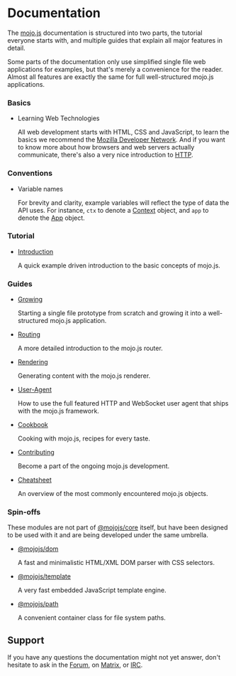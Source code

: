 
# Documentation

The [mojo.js](https://mojojs.org) documentation is structured into two parts, the tutorial everyone starts with, and
multiple guides that explain all major features in detail.

Some parts of the documentation only use simplified single file web applications for examples, but that's merely a
convenience for the reader. Almost all features are exactly the same for full well-structured mojo.js applications.

### Basics

* Learning Web Technologies

  All web development starts with HTML, CSS and JavaScript, to learn the basics we recommend the
  [Mozilla Developer Network](https://developer.mozilla.org/en-US/docs/Web). And if you want to know more about how
  browsers and web servers actually communicate, there's also a very nice introduction to
  [HTTP](https://developer.mozilla.org/en-US/docs/Web/HTTP).

### Conventions

* Variable names

  For brevity and clarity, example variables will reflect the type of data the API uses. For instance, `ctx` to denote
  a [Context](Cheatsheet.md#context) object, and `app` to denote the [App](Cheatsheet.md#app) object.

### Tutorial

* [Introduction](Introduction.md)

  A quick example driven introduction to the basic concepts of mojo.js.

### Guides

* [Growing](Growing.md)

  Starting a single file prototype from scratch and growing it into a well-structured mojo.js application.

* [Routing](Routing.md)

  A more detailed introduction to the mojo.js router.

* [Rendering](Rendering.md)

  Generating content with the mojo.js renderer.

* [User-Agent](User-Agent.md)

  How to use the full featured HTTP and WebSocket user agent that ships with the mojo.js framework.

* [Cookbook](Cookbook.md)

  Cooking with mojo.js, recipes for every taste.

* [Contributing](Contributing.md)

  Become a part of the ongoing mojo.js development.

* [Cheatsheet](Cheatsheet.md)

  An overview of the most commonly encountered mojo.js objects.

### Spin-offs

These modules are not part of [@mojojs/core](https://www.npmjs.com/package/@mojojs/core) itself, but have been designed
to be used with it and are being developed under the same umbrella.

* [@mojojs/dom](https://www.npmjs.com/package/@mojojs/dom)

  A fast and minimalistic HTML/XML DOM parser with CSS selectors.

* [@mojojs/template](https://www.npmjs.com/package/@mojojs/template)

  A very fast embedded JavaScript template engine.

* [@mojojs/path](https://www.npmjs.com/package/@mojojs/path)

  A convenient container class for file system paths.

## Support

If you have any questions the documentation might not yet answer, don't hesitate to ask in the
[Forum](https://github.com/mojolicious/mojo.js/discussions), on [Matrix](https://matrix.to/#/#mojo:matrix.org), or
[IRC](https://web.libera.chat/#mojo).

